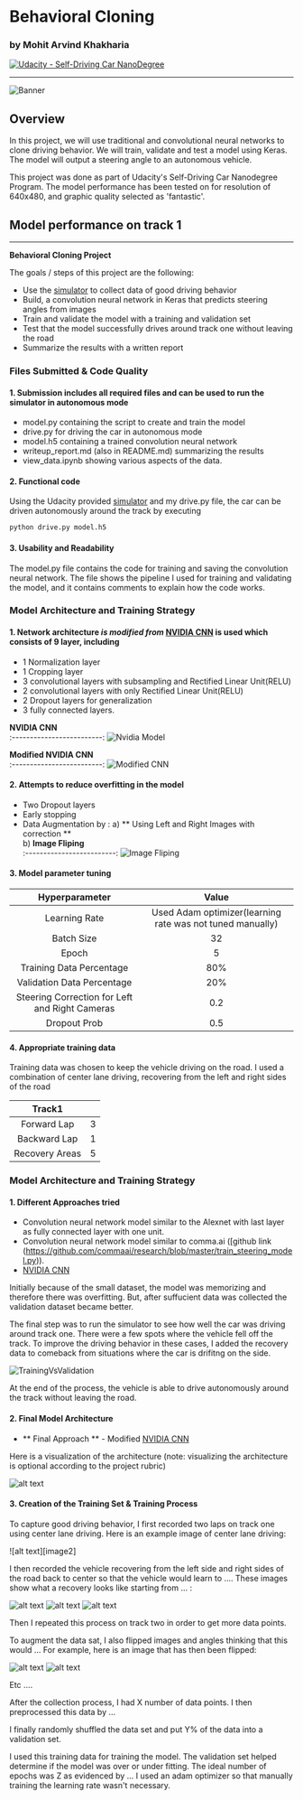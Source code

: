# **Behavioral Cloning** 
### by Mohit Arvind Khakharia
[![Udacity - Self-Driving Car NanoDegree](https://s3.amazonaws.com/udacity-sdc/github/shield-carnd.svg)](http://www.udacity.com/drive)

[//]: # (Image References)

[image1]: ./write_up_images/nvidia_cnn.png "Nvidia Model"
[image3]: ./write_up_images/data_vs_steering.png "Steering Angle Distribution Image"
[image4]: ./write_up_images/flipped_img.png "Flipped Image"
[image5]: ./write_up_images/origina_vs_cropped.png "Original vs Cropped Image"
[image6]: ./write_up_images/training_vs_validation.png "Training vs Validation Image"
[image7]: ./write_up_images/m-summary.png "Model Summary"
[image8]: ./write_up_images/flipped_img.png "Moving Track1"
[image9]: ./write_up_images/bc.png "Banner"

---
![Banner][image9]
## Overview
In this project, we will use traditional and convolutional neural networks to clone driving behavior. We will train, validate and test a model using Keras. The model will output a steering angle to an autonomous vehicle.

This project was done as part of Udacity's Self-Driving Car Nanodegree Program. The model performance has been tested on for resolution of 640x480, and graphic quality selected as 'fantastic'.

## Model performance on track 1

---

**Behavioral Cloning Project**

The goals / steps of this project are the following:
* Use the [simulator](https://github.com/udacity/self-driving-car-sim) to collect data of good driving behavior
* Build, a convolution neural network in Keras that predicts steering angles from images
* Train and validate the model with a training and validation set
* Test that the model successfully drives around track one without leaving the road
* Summarize the results with a written report


### Files Submitted & Code Quality

#### 1. Submission includes all required files and can be used to run the simulator in autonomous mode

* model.py containing the script to create and train the model
* drive.py for driving the car in autonomous mode
* model.h5 containing a trained convolution neural network 
* writeup_report.md (also in README.md) summarizing the results
* view_data.ipynb showing various aspects of the data.

#### 2. Functional code
Using the Udacity provided [simulator](https://github.com/udacity/self-driving-car-sim) and my drive.py file, the car can be driven autonomously around the track by executing 
```sh
python drive.py model.h5
```

#### 3. Usability and Readability

The model.py file contains the code for training and saving the convolution neural network. The file shows the pipeline I used for training and validating the model, and it contains comments to explain how the code works.

### Model Architecture and Training Strategy

#### 1. Network architecture *is modified from* [NVIDIA CNN](https://devblogs.nvidia.com/parallelforall/deep-learning-self-driving-cars/) is used which consists of 9 layer, including 
- 1 Normalization layer
- 1 Cropping layer
- 3 convolutional layers with subsampling and Rectified Linear Unit(RELU)
- 2 convolutional layers with only Rectified Linear Unit(RELU)
- 2 Dropout layers for generalization
- 3 fully connected layers.

 **NVIDIA CNN**                    
 :-------------------------:
 ![Nvidia Model][image1]
 
  **Modified NVIDIA CNN**                    
 :-------------------------:
 ![Modified CNN][image7]

#### 2. Attempts to reduce overfitting in the model
- Two Dropout layers
- Early stopping
- Data Augmentation by : 
a) ** Using Left and Right Images with correction **  
b) **Image Fliping**                    
 :-------------------------:
![Image Fliping][image4]               

#### 3. Model parameter tuning

 
| Hyperparameter         	|     Value	        					| 
|:---------------------:|:---------------------------------------------:| 
| Learning Rate        			| Used Adam optimizer(learning rate was not tuned manually) 									| 
| Batch Size         			| 32  									| 
| Epoch     				| 5										|
| Training Data Percentage					| 80%								|
| Validation Data Percentage	      			| 20%					 				|
| Steering Correction for Left and Right Cameras				    | 0.2      							|
| Dropout Prob				    | 0.5      							|

#### 4. Appropriate training data

Training data was chosen to keep the vehicle driving on the road. I used a combination of center lane driving, recovering from the left and right sides of the road 
 
| Track1         	|     	        					| 
|:---------------------:|:---------------------------------------------:| 
| Forward Lap        			| 3						| 
| Backward Lap         			| 1  									| 
| Recovery Areas     				| 5										|

### Model Architecture and Training Strategy

#### 1. Different Approaches tried

- Convolution neural network model similar to the Alexnet with last layer as fully connected layer with one unit. 
- Convolution neural network model similar to comma.ai ([github link (https://github.com/commaai/research/blob/master/train_steering_model.py)).
- [NVIDIA CNN](https://devblogs.nvidia.com/parallelforall/deep-learning-self-driving-cars/)

Initially because of the small dataset, the model was memorizing and therefore there was overfitting. But, after suffucient data was collected the validation dataset became better.

The final step was to run the simulator to see how well the car was driving around track one. There were a few spots where the vehicle fell off the track. To improve the driving behavior in these cases, I added the recovery data to comeback from situations where the car is drifitng on the side.

![TrainingVsValidation][image6]


At the end of the process, the vehicle is able to drive autonomously around the track without leaving the road.

#### 2. Final Model Architecture

- ** Final Approach ** - Modified  [NVIDIA CNN](https://devblogs.nvidia.com/parallelforall/deep-learning-self-driving-cars/)

Here is a visualization of the architecture (note: visualizing the architecture is optional according to the project rubric)

![alt text][image1]

#### 3. Creation of the Training Set & Training Process

To capture good driving behavior, I first recorded two laps on track one using center lane driving. Here is an example image of center lane driving:

![alt text][image2]

I then recorded the vehicle recovering from the left side and right sides of the road back to center so that the vehicle would learn to .... These images show what a recovery looks like starting from ... :

![alt text][image3]
![alt text][image4]
![alt text][image5]

Then I repeated this process on track two in order to get more data points.

To augment the data sat, I also flipped images and angles thinking that this would ... For example, here is an image that has then been flipped:

![alt text][image6]
![alt text][image7]

Etc ....

After the collection process, I had X number of data points. I then preprocessed this data by ...


I finally randomly shuffled the data set and put Y% of the data into a validation set. 

I used this training data for training the model. The validation set helped determine if the model was over or under fitting. The ideal number of epochs was Z as evidenced by ... I used an adam optimizer so that manually training the learning rate wasn't necessary.
